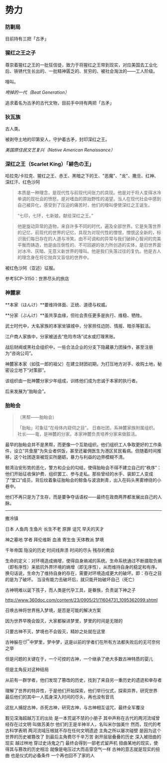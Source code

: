 # 势力

### 防剿局

目前持有三把「古矛」


### 猩红之王之子

尊崇着猩红之王的一批狂信徒，致力于将猩红之王带到现实，对应美国去工业化后、铁锈代生长出的、一批精神匮乏的、贫穷的、被社会淘汰的——工人阶级。

嚎叫。

*垮掉的一代（Beat Generation）*

追求着名为古矛的古代文物，目前手中持有两把「古矛」

### 狄瓦族

古人类。

被剥夺土地的印第安人，守护着古矛，封印深红之王。

*美国原住民文艺复兴（Native American Renaissance）*

### 深红之王（Scarlet King）「緋色の王」

哈拉克/卡拉克、猩红之王、赤王、黑暗之下的王、"恶魔"、"龙"、撒旦、红神、深红汗、红色沙阿



> 本质是一种理念，是现代性与前现代间张力的具现。他是对于将人变得冰冷单调的现社会的愤怒，是对嗜血的原始野性的渴望。当人在现代社会中感到自己被异化，感受到了压迫的痛苦时，他们的嚎叫便使深红之王诞生。
>
>“七印，七环，七新娘，献给深红之王。”


>他是旋动异常的造物，来自许多不同的时代，遍及全部世界。它是失落世界的记忆，前现代的世界的记忆，具现为对现代性的憎恨，憎恨这全新的，标识我们每日存在的人道与冷笑。由不可调和的异常与我们破碎心智间的完美平衡而铸造，他是由压倒性的、不可回避的张力所创造的实体，是旧世界面对冰冷、灰暗、无意义新世界的嚎叫。他是我们失落过往的复仇。他是古人的理念身在将它抛弃又盲信的世界中。


被红色沙阿（亚述）征服。

参考SCP-3150：世界尽头的旅店





### 神麓家

**本家（ほんけ）**要维持体面、正统、道德与权威。

**分家（ぶんけ）**虽共享血缘，但社会责任更多是执行、维稳、牺牲。

武士时代中，大名家族的本家坐镇城中，分家担任边防、情报、暗杀等脏活。

江户商人家族中，分家被送去“危险市场”试水或打理黑账。

战后财阀或黑社会组织中，一些合法企业的分支下隐藏暴力团操作，甚至注册为“咨询公司”。

神麓家本家（如弦一郎的祖父）在建立财团初期，为打压地方对手、收购土地，秘密设立地下“对策部”。

该组织由一批神麓分家少年组成，训练他们成为忠诚于本家的执行者。

后来发展为“胎眙会”。


### 胎眙会


> （黑帮——胎眙会）
> 
> 「胎眙」可象征“在母体内窥伺之目”。
> 日裔社团，系神麓家族附属组织。
> 社长——竜，是神麓的分家。本家神麓负责培养分家来做脏活。


最早的胎眙会并不是黑帮，而更像一个互助组织。他们组织工人争取更好的工作条件，设立“共食屋”为失业者供饭，甚至还雇佣医生为港区贫民看病。但随着时间推移，这个社团逐渐被现实所磨砺，暴力与利益的边界模糊不清。

鲸湾治安形势的恶化，警方和企业的勾结，使得胎眙会不得不建立自己的“秩序”：他们开始征收保护费、组织罢工、参与走私。那些曾经的水手、装卸工人变成了“堂口”成员，背后纹着象征胎眙会的鲸鱼与波浪刺青，出入在码头黑雾缭绕的小巷中。


他们不再只是为了生存，而是要争夺话语权——最终在政商两界都发展出自己的人脉。



***

撒冷镇

日本 人鱼肉 生鱼片 长生不老 原罪 诅咒 早夭的天才

神之墓地 学者 拜伦维斯 血液 寄生虫 天体教派 梦境

千年帝国 隐没的历史 时间线奔溃 时间的尽头 残存的教会

生命的定义：对环境造成熵增，使得自身熵减的系统。生命系统通过不断摄取负熵（即有序性）来抵抗外界环境的熵增（即无序性），从而维持自身的稳定和有序。
换句话说，生命为了维持自身的存在，需要对环境造成更大的破坏。即：存在之目的是为了破坏。
当没有能力去破坏后，就只能开始破坏自己（死亡）

古神明难以诞下孩子，而人类是代孕工具，是眷族，负责诞下神之子

http://www.360doc.com/content/23/0905/21/11604731_1095362099.shtml


召唤古神将世界拖入梦境，是否是可能的解决方案

因为世界早晚会毁灭，大家都躲进梦里，梦里的时间是无限的

只要古神不灭，梦境也不会毁灭，精妙之处就在这里

古神躲在😴中梦里，梦中梦，这是以前的学者们在所有方法都失败后的无可奈何之举

但是问题的关键在于，一个可控的古神，一个继承了绝大多数古神特质的婴儿

但是主角反对这种结局


从前有一群学者，他们发现了篡改的历史，找到了来自另一重历史的遗迹和幸存者

理解了世界的特异性，于是他们开始探索，他们举行仪式，探索异界，研究世界
最后他们的其中一人孤身深入时间的尽头，再也没有音讯

这批人捕捉古神，杀死古神，研究古神，与古神相互诅咒，最终全军覆没





觐见深海超越万王的出处
是一本荒诞不禁的小册子
其中声称在古代的两河流域曾经存在过文明
叫做苏美尔
他们的王是半神半人，名叫米尔伽美什
然而，现代的考古科学表明
两河流域压根就不存在任何文明遗迹
主角之所以屡次碰壁
是因为这个世界的历史被篡改了
到最后主角费尽千辛万苦
剥开层层叠叠的历史
深入被扭曲的现实
越过林地
穿过史诗鬼之门
最终会得到一部老式留声机
扭曲某地的现实，使得其与篡改的历史相洽
就像是电压过大而击穿空气一样
古神的意志就是现实的扭曲
也是仪式的必备条件
一个再也回不了家的人